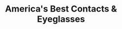 ---
title: "America's Best Contacts & Eyeglasses"
url: /cedar-park/americas-best-contacts-und-eyeglasses/
shop: Optiker
---